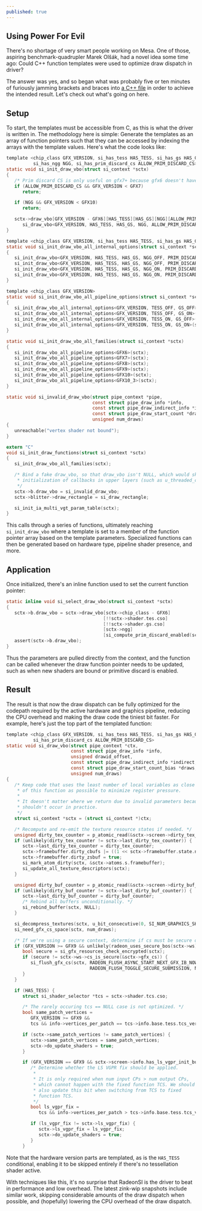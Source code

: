 ```yaml
---
published: true
---
```

## Using Power For Evil

There's no shortage of very smart people working on Mesa. One of those, aspiring benchmark-quadrupler Marek Olšák, had a novel idea some time ago: Could C++ function templates were used to optimize draw dispatch in driver?

The answer was yes, and so began what was probably five or ten minutes of furiously jamming brackets and braces into [a C++ file](https://gitlab.freedesktop.org/mesa/mesa/-/blob/mesa-21.1.0/src/gallium/drivers/radeonsi/si_state_draw.cpp) in order to achieve the intended result. Let's check out what's going on here.

## Setup
To start, the templates must be accessible from C, as this is what the driver is written in. The methodology here is simple: Generate the templates as an array of function pointers such that they can be accessed by indexing the arrays with the template values. Here's what the code looks like:

```c
template <chip_class GFX_VERSION, si_has_tess HAS_TESS, si_has_gs HAS_GS,
          si_has_ngg NGG, si_has_prim_discard_cs ALLOW_PRIM_DISCARD_CS>
static void si_init_draw_vbo(struct si_context *sctx)
{
   /* Prim discard CS is only useful on gfx7+ because gfx6 doesn't have async compute. */
   if (ALLOW_PRIM_DISCARD_CS && GFX_VERSION < GFX7)
      return;

   if (NGG && GFX_VERSION < GFX10)
      return;

   sctx->draw_vbo[GFX_VERSION - GFX6][HAS_TESS][HAS_GS][NGG][ALLOW_PRIM_DISCARD_CS] =
      si_draw_vbo<GFX_VERSION, HAS_TESS, HAS_GS, NGG, ALLOW_PRIM_DISCARD_CS>;
}

template <chip_class GFX_VERSION, si_has_tess HAS_TESS, si_has_gs HAS_GS>
static void si_init_draw_vbo_all_internal_options(struct si_context *sctx)
{
   si_init_draw_vbo<GFX_VERSION, HAS_TESS, HAS_GS, NGG_OFF, PRIM_DISCARD_CS_OFF>(sctx);
   si_init_draw_vbo<GFX_VERSION, HAS_TESS, HAS_GS, NGG_OFF, PRIM_DISCARD_CS_ON>(sctx);
   si_init_draw_vbo<GFX_VERSION, HAS_TESS, HAS_GS, NGG_ON, PRIM_DISCARD_CS_OFF>(sctx);
   si_init_draw_vbo<GFX_VERSION, HAS_TESS, HAS_GS, NGG_ON, PRIM_DISCARD_CS_ON>(sctx);
}

template <chip_class GFX_VERSION>
static void si_init_draw_vbo_all_pipeline_options(struct si_context *sctx)
{
   si_init_draw_vbo_all_internal_options<GFX_VERSION, TESS_OFF, GS_OFF>(sctx);
   si_init_draw_vbo_all_internal_options<GFX_VERSION, TESS_OFF, GS_ON>(sctx);
   si_init_draw_vbo_all_internal_options<GFX_VERSION, TESS_ON, GS_OFF>(sctx);
   si_init_draw_vbo_all_internal_options<GFX_VERSION, TESS_ON, GS_ON>(sctx);
}

static void si_init_draw_vbo_all_families(struct si_context *sctx)
{
   si_init_draw_vbo_all_pipeline_options<GFX6>(sctx);
   si_init_draw_vbo_all_pipeline_options<GFX7>(sctx);
   si_init_draw_vbo_all_pipeline_options<GFX8>(sctx);
   si_init_draw_vbo_all_pipeline_options<GFX9>(sctx);
   si_init_draw_vbo_all_pipeline_options<GFX10>(sctx);
   si_init_draw_vbo_all_pipeline_options<GFX10_3>(sctx);
}

static void si_invalid_draw_vbo(struct pipe_context *pipe,
                                const struct pipe_draw_info *info,
                                const struct pipe_draw_indirect_info *indirect,
                                const struct pipe_draw_start_count *draws,
                                unsigned num_draws)
{
   unreachable("vertex shader not bound");
}

extern "C"
void si_init_draw_functions(struct si_context *sctx)
{
   si_init_draw_vbo_all_families(sctx);

   /* Bind a fake draw_vbo, so that draw_vbo isn't NULL, which would skip
    * initialization of callbacks in upper layers (such as u_threaded_context).
    */
   sctx->b.draw_vbo = si_invalid_draw_vbo;
   sctx->blitter->draw_rectangle = si_draw_rectangle;

   si_init_ia_multi_vgt_param_table(sctx);
}
```
This calls through a series of functions, ultimately reaching `si_init_draw_vbo` where a template is set to a member of the function pointer array based on the template parameters. Specialized functions can then be generated based on hardware type, pipeline shader presence, and more.

## Application
Once initialized, there's an inline function used to set the current function pointer:

```c
static inline void si_select_draw_vbo(struct si_context *sctx)
{
   sctx->b.draw_vbo = sctx->draw_vbo[sctx->chip_class - GFX6]
                                    [!!sctx->shader.tes.cso]
                                    [!!sctx->shader.gs.cso]
                                    [sctx->ngg]
                                    [si_compute_prim_discard_enabled(sctx)];
   assert(sctx->b.draw_vbo);
}
```
Thus the parameters are pulled directly from the context, and the function can be called whenever the draw function pointer needs to be updated, such as when new shaders are bound or primitive discard is enabled.

## Result
The result is that now the draw dispatch can be fully optimized for the codepath required by the active hardware and graphics pipeline, reducing the CPU overhead and making the draw code the tiniest bit faster. For example, here's just the top part of the templated function:

```c
template <chip_class GFX_VERSION, si_has_tess HAS_TESS, si_has_gs HAS_GS, si_has_ngg NGG,
          si_has_prim_discard_cs ALLOW_PRIM_DISCARD_CS>
static void si_draw_vbo(struct pipe_context *ctx,
                        const struct pipe_draw_info *info,
                        unsigned drawid_offset,
                        const struct pipe_draw_indirect_info *indirect,
                        const struct pipe_draw_start_count_bias *draws,
                        unsigned num_draws)
{
   /* Keep code that uses the least number of local variables as close to the beginning
    * of this function as possible to minimize register pressure.
    *
    * It doesn't matter where we return due to invalid parameters because such cases
    * shouldn't occur in practice.
    */
   struct si_context *sctx = (struct si_context *)ctx;

   /* Recompute and re-emit the texture resource states if needed. */
   unsigned dirty_tex_counter = p_atomic_read(&sctx->screen->dirty_tex_counter);
   if (unlikely(dirty_tex_counter != sctx->last_dirty_tex_counter)) {
      sctx->last_dirty_tex_counter = dirty_tex_counter;
      sctx->framebuffer.dirty_cbufs |= ((1 << sctx->framebuffer.state.nr_cbufs) - 1);
      sctx->framebuffer.dirty_zsbuf = true;
      si_mark_atom_dirty(sctx, &sctx->atoms.s.framebuffer);
      si_update_all_texture_descriptors(sctx);
   }

   unsigned dirty_buf_counter = p_atomic_read(&sctx->screen->dirty_buf_counter);
   if (unlikely(dirty_buf_counter != sctx->last_dirty_buf_counter)) {
      sctx->last_dirty_buf_counter = dirty_buf_counter;
      /* Rebind all buffers unconditionally. */
      si_rebind_buffer(sctx, NULL);
   }

   si_decompress_textures(sctx, u_bit_consecutive(0, SI_NUM_GRAPHICS_SHADERS));
   si_need_gfx_cs_space(sctx, num_draws);

   /* If we're using a secure context, determine if cs must be secure or not */
   if (GFX_VERSION >= GFX9 && unlikely(radeon_uses_secure_bos(sctx->ws))) {
      bool secure = si_gfx_resources_check_encrypted(sctx);
      if (secure != sctx->ws->cs_is_secure(&sctx->gfx_cs)) {
         si_flush_gfx_cs(sctx, RADEON_FLUSH_ASYNC_START_NEXT_GFX_IB_NOW |
                               RADEON_FLUSH_TOGGLE_SECURE_SUBMISSION, NULL);
      }
   }

   if (HAS_TESS) {
      struct si_shader_selector *tcs = sctx->shader.tcs.cso;

      /* The rarely occuring tcs == NULL case is not optimized. */
      bool same_patch_vertices =
         GFX_VERSION >= GFX9 &&
         tcs && info->vertices_per_patch == tcs->info.base.tess.tcs_vertices_out;

      if (sctx->same_patch_vertices != same_patch_vertices) {
         sctx->same_patch_vertices = same_patch_vertices;
         sctx->do_update_shaders = true;
      }

      if (GFX_VERSION == GFX9 && sctx->screen->info.has_ls_vgpr_init_bug) {
         /* Determine whether the LS VGPR fix should be applied.
          *
          * It is only required when num input CPs > num output CPs,
          * which cannot happen with the fixed function TCS. We should
          * also update this bit when switching from TCS to fixed
          * function TCS.
          */
         bool ls_vgpr_fix =
            tcs && info->vertices_per_patch > tcs->info.base.tess.tcs_vertices_out;

         if (ls_vgpr_fix != sctx->ls_vgpr_fix) {
            sctx->ls_vgpr_fix = ls_vgpr_fix;
            sctx->do_update_shaders = true;
         }
      }
```
Note that the hardware version parts are templated, as is the `HAS_TESS` conditional, enabling it to be skipped entirely if there's no tessellation shader active.

With techniques like this, it's no surprise that RadeonSI is the driver to beat in performance and low overhead. The latest zink-wip snapshots include similar work, skipping considerable amounts of the draw dispatch when possible, and (hopefully) lowering the CPU overhead of the draw dispatch.
